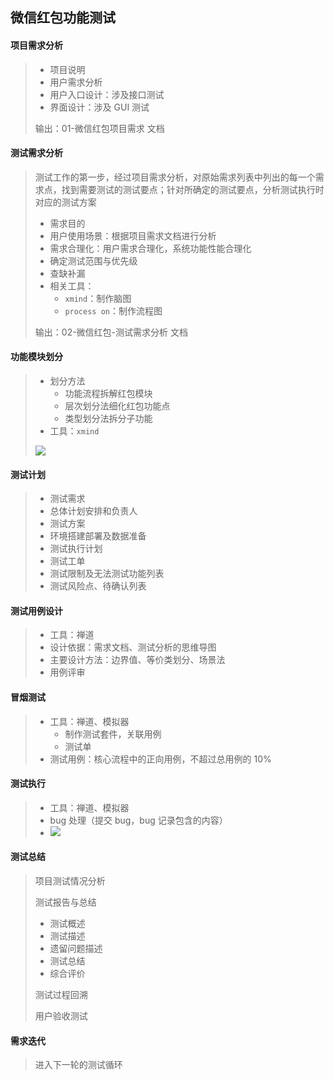 ## 微信红包功能测试

#### 项目需求分析

> - 项目说明
> - 用户需求分析
> - 用户入口设计：涉及接口测试
> - 界面设计：涉及 GUI 测试
>
> 输出：01-微信红包项目需求 文档



#### 测试需求分析

> 测试工作的第一步，经过项目需求分析，对原始需求列表中列出的每一个需求点，找到需要测试的测试要点；针对所确定的测试要点，分析测试执行时对应的测试方案
>
> - 需求目的
> - 用户使用场景：根据项目需求文档进行分析
> - 需求合理化：用户需求合理化，系统功能性能合理化
> - 确定测试范围与优先级
> - 查缺补漏
> - 相关工具：
>   - `xmind`：制作脑图
>   - `process on`：制作流程图
>
> 输出：02-微信红包-测试需求分析 文档



#### 功能模块划分

> - 划分方法
>   - 功能流程拆解红包模块
>   - 层次划分法细化红包功能点
>   - 类型划分法拆分子功能
> - 工具：`xmind`
>
> ![](E:\测试\全面系统学测试\01-微信红包测试\微信红包-测试框架.png)



#### 测试计划

> - 测试需求
> - 总体计划安排和负责人
> - 测试方案
> - 环境搭建部署及数据准备
> - 测试执行计划
> - 测试工单
> - 测试限制及无法测试功能列表
> - 测试风险点、待确认列表



#### 测试用例设计

> - 工具：禅道
> - 设计依据：需求文档、测试分析的思维导图
> - 主要设计方法：边界值、等价类划分、场景法
> - 用例评审



#### 冒烟测试

> - 工具：禅道、模拟器
>   - 制作测试套件，关联用例
>   - 测试单
> - 测试用例：核心流程中的正向用例，不超过总用例的 10%



#### 测试执行

> - 工具：禅道、模拟器
> - bug 处理（提交 bug，bug 记录包含的内容）
> - ![](E:\测试\全面系统学测试\01-微信红包测试\缺陷描述.png)



#### 测试总结

> 项目测试情况分析
>
> 测试报告与总结
>
> - 测试概述
> - 测试描述
> - 遗留问题描述
> - 测试总结
> - 综合评价
>
> 测试过程回溯
>
> 用户验收测试



#### 需求迭代

> 进入下一轮的测试循环